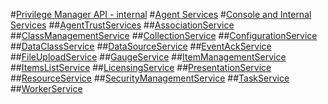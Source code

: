 #[Privilege Manager API - internal](intro.md)
#[Agent Services](agent_services.md)
#[Console and Internal Services]()
##[AgentTrustServices](cis_agenttrust.md)
##[AssociationService](cis_association.md)
##[ClassManagementService](cis_classmanagement.md)
##[CollectionService](cis_collection.md)
##[ConfigurationService](cis_configuration.md)
##[DataClassService](cis_dataclass.md)
##[DataSourceService](cis_datasource.md)
##[EventAckService](cis_eventack.md)
##[FileUploadService](cis_fileupload.md)
##[GaugeService](cis_gauge.md)
##[ItemManagementService](cis_itemmanagement.md)
##[ItemsListService](cis_itemslist.md)
##[LicensingService](cis_licensing.md)
##[PresentationService](cis_presentation.md)
##[ResourceService](cis_resource.md)
##[SecurityManagementService](cis_securitymanagement.md)
##[TaskService](cis_task.md)
##[WorkerService](cis_worker.md)
